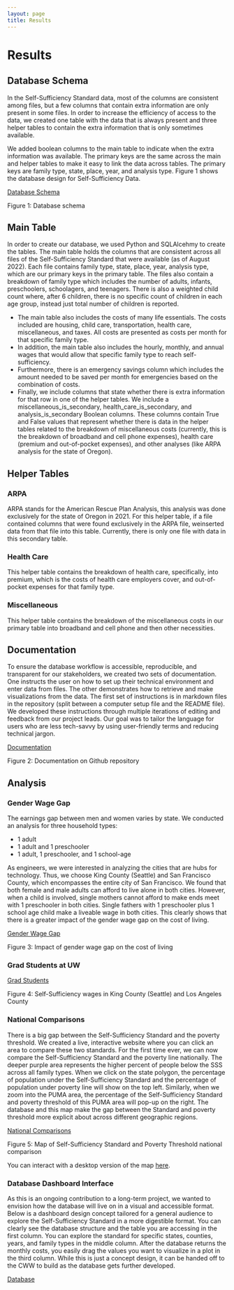 ```yaml
---
layout: page
title: Results
---
```


# Results

## Database Schema

In the Self-Sufficiency Standard data, most of the columns are consistent among files, but a few columns that contain extra information are only present in some files. In order to increase the efficiency of access to the data, we created one table with the data that is always present and three helper tables to contain the extra information that is only sometimes available.

We added boolean columns to the main table to indicate when the extra information was available. The primary keys are the same across the main and helper tables to make it easy to link the data across tables. The primary keys are family type, state, place, year, and analysis type. Figure 1 shows the database design for Self-Sufficiency Data.

[Database Schema](assets/img/SSS%20Database.png)

Figure 1: Database schema


## Main Table
In order to create our database, we used Python and SQLAlcehmy to create the tables. The main table holds the columns that are consistent across all files of the Self-Sufficiency Standard that were available (as of August 2022). Each file contains family type, state, place, year, analysis type, which are our primary keys in the primary table. The files also contain a breakdown of family type which includes the number of adults, infants, preschoolers, schoolagers, and teenagers. There is also a weighted child count where, after 6 children, there is no specific count of children in each age group, instead just  total number of children is reported.

* The main table also includes the costs of many life essentials. The costs included are housing, child care, transportation, health care, miscellaneous, and taxes. All costs are presented as costs per month for that specific family type.
* In addition, the main table also includes the hourly, monthly, and annual wages that would allow that specific family type to reach self-sufficiency.
* Furthermore, there is an emergency savings column which includes the amount needed to be saved per month for emergencies based on the combination of costs.
* Finally, we include columns that state whether there is extra information for that row in one of the helper tables. We include a miscellaneous_is_secondary, health_care_is_secondary, and analysis_is_secondary Boolean columns. These columns contain True and False values that represent whether there is data in the helper tables related to the breakdown of miscellaneous costs (currently, this is the breakdown of broadband and cell phone expenses), health care (premium and out-of-pocket expenses), and other analyses (like ARPA analysis for the state of Oregon).
 

## Helper Tables
### ARPA
ARPA stands for the American Rescue Plan Analysis, this analysis was done exclusively for the state of Oregon in 2021. For this helper table, if a file contained columns that were found exclusively in the ARPA file, weinserted data from that file into this table. Currently, there is only one file with data in this secondary table.

### Health Care
This helper table contains the breakdown of health care, specifically, into premium, which is the costs of health care employers cover, and out-of-pocket expenses for that family type.

### Miscellaneous
This helper table contains the breakdown of the miscellaneous costs in our primary table into broadband and cell phone and then other necessities.

## Documentation
To ensure the database workflow is accessible, reproducible, and transparent for our stakeholders, we created two sets of documentation. One instructs the user on how to set up their technical environment and enter data from files. The other demonstrates how to retrieve and make visualizations from the data. The first set of instructions is in markdown files in the repository (split between a computer setup file and the  README file). We developed these instructions through multiple iterations of editing and feedback from our project leads. Our goal was to tailor the language for users who are less tech-savvy by using user-friendly terms and reducing technical jargon.

[Documentation](assets/img/Documentation.png)

Figure 2: Documentation on Github repository

	
## Analysis

### Gender Wage Gap
The earnings gap between men and women varies by state. We conducted an analysis for three household types: 
* 1 adult
* 1 adult and 1 preschooler
* 1 adult, 1 preschooler, and 1 school-age

As engineers, we were interested in analyzing the cities that are hubs for technology. Thus, we choose King County (Seattle) and San Francisco County, which encompasses the entire city of San Francisco. We found that both female and male adults can afford to live alone in both cities. However, when a child is involved, single mothers cannot afford to make ends meet with 1 preschooler in both cities. Single fathers with 1 preschooler plus 1 school age child make a liveable wage in both cities. This clearly shows that there is a greater impact of the gender wage gap on the cost of living.

[Gender Wage Gap](assets/img/gender_comp.png)

Figure 3: Impact of gender wage gap on the cost of living


### Grad Students at UW
[Grad Students](assets/img/grad-students.png)

Figure 4: Self-Sufficiency wages in King County (Seattle) and Los Angeles County

### National Comparisons
There is a big gap between the Self-Sufficiency Standard and the poverty threshold. We created a live, interactive website where you can click an area to compare these two standards. For the first time ever, we can now compare the Self-Sufficiency Standard and the poverty line nationally. The deeper purple area represents the higher percent of people below the SSS across all family types. When we click on the state polygon, the percentage of population under the Self-Sufficiency Standard and the percentage of population under poverty line will show on the top left. Similarly, when we zoom into the PUMA area, the percentage of the Self-Sufficiency Standard and poverty threshold of this PUMA area will pop-up on the right. The database and this map make the gap between the Standard and poverty threshold more explicit about across different geographic regions.

[National Comparisons](assets/img/national-comparisons.png)

Figure 5: Map of Self-Sufficiency Standard and Poverty Threshold national comparison 

You can interact with a desktop version of the map [here](https://chengren.shinyapps.io/sss_dssg/).

### Database Dashboard Interface
As this is an ongoing contribution to a long-term project, we wanted to envision how the database will live on in a visual and accessible format. Below is a dashboard design concept tailored for a general audience to explore the Self-Sufficiency Standard in a more digestible format. You can clearly see the database structure and the table you are accessing in the first column. You can explore the standard for specific states, counties, years, and family types in the middle column. After the database returns the monthly costs, you easily drag the values you want to visualize in a plot in the third column. While this is just a concept design, it can be handed off to the CWW to build as the database gets further developed.

[Database](assets/img/Database.png)




	


